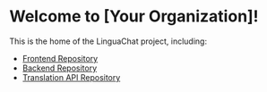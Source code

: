 # Welcome to [Your Organization]!

This is the home of the LinguaChat project, including:

- [Frontend Repository](https://github.com/LinguaChatApp/linguachat-frontend)
- [Backend Repository](https://github.com/LinguaChatApp/linguachat-backend-go)
- [Translation API Repository](https://github.com/LinguaChatApp/linguachat-translation-api)
